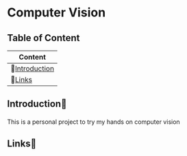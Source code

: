 # Computer Vision

## Table of Content
| Content                                  |
| ---------------------------------------- |
| 👋[Introduction](#content-introduction) |
| 🔗[Links](#content-links)               |



## <p id='content-introduction'>Introduction👋</p>
This is a personal project to try my hands on computer vision



## <p id='content-links'>Links🔗</p>




<!-- weblinks -->
